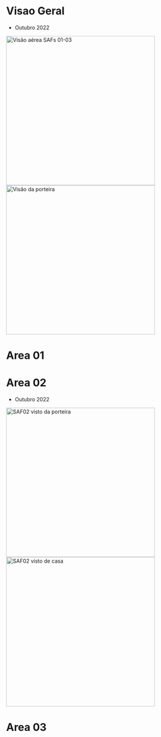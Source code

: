 # Visao Geral

- Outubro 2022

<p float="left">
	<img src="figuras/geral/outubro22_01.png" width="400" alt="Visão aérea SAFs 01-03" />
	<img src="figuras/geral/outubro22_02.png" width="400" alt="Visão da porteira" />
</p>


# Area 01

# Area 02

- Outubro 2022

<p float="left">
	<img src="figuras/geral/outubro22_02.png" width="400" alt="SAF02 visto da porteira" />
	<img src="figuras/saf02/outubro22_03.png" width="400" alt="SAF02 visto de casa" />
</p>

# Area 03
